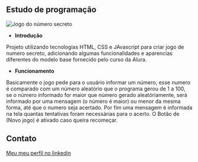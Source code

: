 ## Estudo de programação

<img src="https://github.com/febarros06/jogo-numero-secreto/edit/main/img/foto%20para%20readme%20media.png" alt="Jogo do número secreto">

- **Introdução**

Projeto utilizando tecnologias HTML, CSS e JAvascript para criar jogo de numero secreto, adicionando algumas funcionalidades e aparencias diferentes do modelo base fornecido pelo curso da Alura.

- **Funcionamento**

Basicamente o jogo pede para o usuário informar um número, esse numero é comparado com um número aleatório que o programa gerou de 1 a 100, se o número informado for maior que número gerado aleatóriamente, será informado por uma mensagem (o número é maior) ou menor da mesma forma, até que o numero seja acertado. Por fim uma mensagem é informada na tela quantas tentativas foram necessárias para o acerto. O Botão de (Novo jogo) é ativado caso queira recomeçar.


## Contato
[Meu meu perfil no linkedin](https://www.linkedin.com/in/fernando-barros-2140b344/)